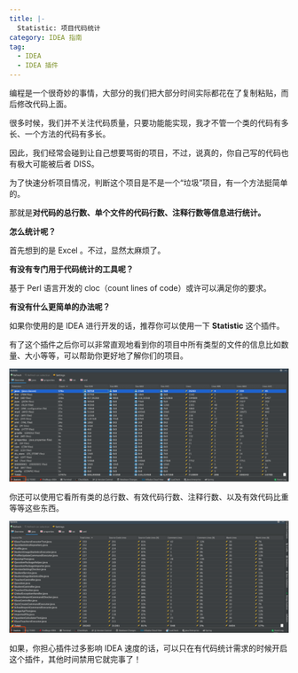 ```yaml
---
title: |-
  Statistic: 项目代码统计
category: IDEA 指南
tag:
  - IDEA
  - IDEA 插件
---
```


编程是一个很奇妙的事情，大部分的我们把大部分时间实际都花在了复制粘贴，而后修改代码上面。

很多时候，我们并不关注代码质量，只要功能能实现，我才不管一个类的代码有多长、一个方法的代码有多长。

因此，我们经常会碰到让自己想要骂街的项目，不过，说真的，你自己写的代码也有极大可能被后者 DISS。

为了快速分析项目情况，判断这个项目是不是一个“垃圾”项目，有一个方法挺简单的。

那就是**对代码的总行数、单个文件的代码行数、注释行数等信息进行统计。**

**怎么统计呢？**

首先想到的是 Excel 。不过，显然太麻烦了。

**有没有专门用于代码统计的工具呢？**

基于 Perl 语言开发的 cloc（count lines of code）或许可以满足你的要求。

**有没有什么更简单的办法呢？**

如果你使用的是 IDEA 进行开发的话，推荐你可以使用一下 **Statistic** 这个插件。

有了这个插件之后你可以非常直观地看到你的项目中所有类型的文件的信息比如数量、大小等等，可以帮助你更好地了解你们的项目。

![Statistic1](./assets/Statistic1.png)

你还可以使用它看所有类的总行数、有效代码行数、注释行数、以及有效代码比重等等这些东西。

![Statistic2](./assets/Statistic2.png)

如果，你担心插件过多影响 IDEA 速度的话，可以只在有代码统计需求的时候开启这个插件，其他时间禁用它就完事了！
